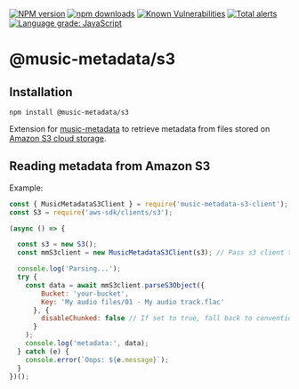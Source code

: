 [![NPM version](https://img.shields.io/npm/v/@music-metadata/s3.svg)](https://npmjs.org/package/@music-metadata/s3)
[![npm downloads](http://img.shields.io/npm/dm/@music-metadata/s3.svg)](https://npmcharts.com/compare/@music-metadata/s3?start=300)
[![Known Vulnerabilities](https://snyk.io/test/github/Borewit/music-metadata-s3/badge.svg?targetFile=package.json)](https://snyk.io/test/github/Borewit/music-metadata-s3?targetFile=package.json)
[![Total alerts](https://img.shields.io/lgtm/alerts/g/Borewit/music-metadata-s3.svg?logo=lgtm&logoWidth=18)](https://lgtm.com/projects/g/Borewit/music-metadata-s3/alerts/)
[![Language grade: JavaScript](https://img.shields.io/lgtm/grade/javascript/g/Borewit/music-metadata-s3.svg?logo=lgtm&logoWidth=18)](https://lgtm.com/projects/g/Borewit/music-metadata-s3/context:javascript)

# @music-metadata/s3

## Installation

```shell script
npm install @music-metadata/s3
```

Extension for [music-metadata](https://github.com/Borewit/music-metadata) to retrieve metadata from files stored on [Amazon S3 cloud storage](https://docs.aws.amazon.com/AmazonS3/latest/dev/Welcome.html).

## Reading metadata from Amazon S3 

Example:
```js
const { MusicMetadataS3Client } = require('music-metadata-s3-client');
const S3 = require('aws-sdk/clients/s3');

(async () => {

  const s3 = new S3();
  const mmS3client = new MusicMetadataS3Client(s3); // Pass s3 client to  music-metadata-s3-client

  console.log('Parsing...');
  try {
    const data = await mmS3client.parseS3Object({
        Bucket: 'your-bucket',
        Key: 'My audio files/01 - My audio track.flac'
      }, {
        disableChunked: false // If set to true, fall back to conventional stream
      }
    );
    console.log('metadata:', data);
  } catch (e) {
    console.error(`Oops: ${e.message}`);
  }
})();
```
